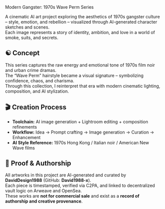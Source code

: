 Modern Gangster: 1970s Wave Perm Series

A cinematic AI art project exploring the aesthetics of 1970s gangster culture – style, emotion, and rebellion – visualized through AI-generated character sketches and scenes.  
Each image represents a story of identity, ambition, and love in a world of smoke, suits, and secrets.

## ☯ Concept
This series captures the raw energy and emotional tone of 1970s film noir and urban crime dramas.  
The “Wave Perm” hairstyle became a visual signature – symbolizing confidence, chaos, and charisma.  
Through this collection, I reinterpret that era with modern cinematic lighting, composition, and AI stylization.

## 🎬 Creation Process
- **Toolchain:** AI image generation + Lightroom editing + composition refinements  
- **Workflow:** Idea → Prompt crafting → Image generation → Curation → Enhancement  
- **AI Style Reference:** 1970s Hong Kong / Italian noir / American New Wave films

## 🔗 Proof & Authorship
All artworks in this project are AI-generated and curated by **DavidDesign1988** (GitHub: **David1988-x**).  
Each piece is timestamped, verified via C2PA, and linked to decentralized vault logic on Arweave and OpenSea.  
These works are **not for commercial sale** and exist as a **record of authorship and creative provenance**.